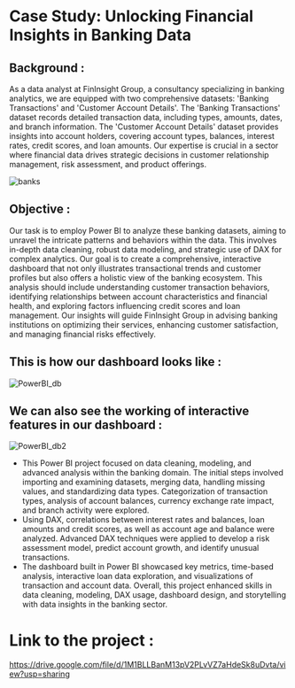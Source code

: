 # Case Study: Unlocking Financial Insights in Banking Data

## Background :
As a data analyst at FinInsight Group, a consultancy specializing in banking analytics, we are equipped with two comprehensive datasets: 'Banking Transactions' and 'Customer Account Details'. The 'Banking Transactions' dataset records detailed transaction data, including types, amounts, dates, and branch information. The 'Customer Account Details' dataset provides insights into account holders, covering account types, balances, interest rates, credit scores, and loan amounts. Our expertise is crucial in a sector where financial data drives strategic decisions in customer relationship management, risk assessment, and product offerings.

![banks](https://github.com/AbhayAviSharma/PowerBI_Data_Analysis/assets/131509148/9ae43750-9d71-4b64-8ce2-1d588cfc2c97)

## Objective :
Our task is to employ Power BI to analyze these banking datasets, aiming to unravel the intricate patterns and behaviors within the data. This involves in-depth data cleaning, robust data modeling, and strategic use of DAX for complex analytics. 
Our goal is to create a comprehensive, interactive dashboard that not only illustrates transactional trends and customer profiles but also offers a holistic view of the banking ecosystem. This analysis should include understanding customer transaction behaviors, identifying relationships between account characteristics and financial health, and exploring factors influencing credit scores and loan management. Our insights will guide FinInsight Group in advising banking institutions on optimizing their services, enhancing customer satisfaction, and managing financial risks effectively.

## This is how our dashboard looks like :

![PowerBI_db](https://github.com/AbhayAviSharma/PowerBI_Data_Analysis/assets/131509148/25c83873-0063-42f0-8fb8-3bd3333ff5bc)

## We can also see the working of interactive features in our dashboard :

![PowerBI_db2](https://github.com/AbhayAviSharma/PowerBI_Data_Analysis/assets/131509148/e791dc70-1870-46ed-b8c2-65a993e8f8ac)

- This Power BI project focused on data cleaning, modeling, and advanced analysis within the banking domain. The initial steps involved importing and examining datasets, merging data, handling missing values, and standardizing data types. Categorization of transaction types, analysis of account balances, currency exchange rate impact, and branch activity were explored. 
- Using DAX, correlations between interest rates and balances, loan amounts and credit scores, as well as account age and balance were analyzed. Advanced DAX techniques were applied to develop a risk assessment model, predict account growth, and identify unusual transactions. 
- The dashboard built in Power BI showcased key metrics, time-based analysis, interactive loan data exploration, and visualizations of transaction and account data. Overall, this project enhanced skills in data cleaning, modeling, DAX usage, dashboard design, and storytelling with data insights in the banking sector.

# Link to the project :
https://drive.google.com/file/d/1M1BLLBanM13pV2PLvVZ7aHdeSk8uDvta/view?usp=sharing
